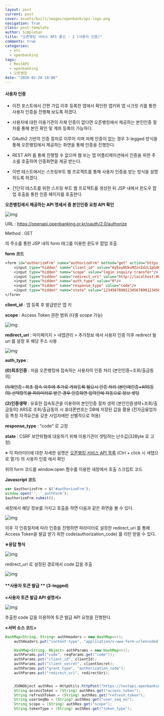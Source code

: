 ```yaml
---
layout: post
current: post
cover: assets/built/images/openbank/api-logo.png
navigation: True
class: post-template
author: Simplehan
title: "오픈뱅킹 서비스 API 통신 - 2 (사용자 인증)"
comments: true
categories:
  - etc
  - openbanking
tags:
  - RestAPI
  - openbanking
  - 오픈뱅킹
date: "2020-02-28 18:00"
---
```


#### **사용자 인증**

- 이전 포스트에서 간편 가입 이후 등록한 앱에서 확인한 앱키와 앱 시크릿 키를 통한 사용자 인증을 진행해 보도록 하겠다.

- 사용자에 대한 이용기관의 자체 인증이 없다면 오픈뱅킹에서 제공하는 본인인증 절차를 통해 본인 확인 및 계좌 등록이 가능하다. 

- OAuth2 기반의 인증 절차로 이루어 지며 자체 인증이 없는 경우 3-legged 방식을 통해 오픈뱅킹에서 제공하는 화면을 통해 인증을 진행한다. 

- REST API 를 통해 진행할 수 없으며 웹 또는 앱 어플리케이션에서 인증을 위한 주소를 호출하여 인증화면을 제공 받는다. 

- 이번 테스트에서는 스프링부트 웹 프로젝트를 통해 사용자 인증을 받는 방식을 설명하도록 하겠다. 

- 간단히 테스트를 위한 스프링 부트 웹 프로젝트를 생성한 뒤 JSP 내에서 윈도우 팝업 호출을 통한 인증 페이지를 호출한다. 

**오픈뱅킹에서 제공하는 API 명세서 중 본인인증 요청 API 확인**

![img](\assets\built\images\openbank\post_2\openbank_2_1.png)

URL : https://openapi.openbanking.or.kr/oauth/2.0/authorize

Method : GET

의 주소를 통한 JSP 내의 form 태그를 이용한 윈도우 팝업 호출 

**form 코드**

```jsp
<form id="authorizeFrm" name="authorizeFrm" method="get" action="https://testapi.openbanking.or.kr/oauth/2.0/authorize" target="_authForm">
    <input type="hidden" name="client_id" value="AyEoyDUkvMZznIdzL1pGdFxTL1rQR2q2OwdJYQMv"/>
    <input type="hidden" name="scope" value="login inquiry transfer"/>
    <input type="hidden" name="redirect_uri" value="http://localhost:8082/bank/callback"/>
    <input type="hidden" name="auth_type" value="0"/>
    <input type="hidden" name="response_type" value="code"/>
    <input type="hidden" name="state" value="12345678901234567890123456789012"/>
</form>
```

**client_id** : 앱 등록 후 발급받은 앱 키 

**scope** : Access Token 권한 범위 (다중 scope 가능)

![img](\assets\built\images\openbank\post_2\openbank_2_2.png)

**redirect_uri** : 마이페이지 > 내앱관리 > 추가정보 에서 사용자 인증 이후 redirect 될 uri 를 설정 후 해당 주소 사용

![img](\assets\built\images\openbank\post_2\openbank_2_3.png)

**auth_type** : 

**(0)최초인증** : 처음 오픈뱅킹에 접속하는 사용자의 인증 처리 (본인인증+조회/출금동의) 

~~(1)재인증 : 최초 접속 이후에 추가로 계좌등록 필요시 인증 처리 (본인재인증+ARS동의) 선택항목을 파라미터로 받은 경우 인증화면 입력란에 자동으로 정보 셋팅~~ 

**(2)인증생략** : 유효한 접속토큰을 이용하여 본인인증 절차 생략 (본인인증생략+조회/출금동의) ARS로 조회/출금동의 시 휴대폰번호는 DB에 저장된 값을 활용 (전자금융업자 등 특정 자격요건을 갖춘 사업자에만 선별적으로 허용)

**response_type** : "code" 로 고정

**state** : CSRF 보안위협에 대응하기 위해 이용기관이 셋팅하는 난수값(32Byte 로 고정)

※ 각 파라미터에 대한 자세한 설명은 [오픈뱅킹 서비스 API 목록](\assets\built\images\openbank\post_2\api_list.pdf) (Ctrl + click 시 새탭으로 열기) 의 사용자 인증 에서 확인

위의 form 코드를 window.open 함수를 이용한 새창에서 호출 스크립트 코드 

**Javascript 코드**

```javascript
var $authorizeFrm = $('#authorizeFrm');
window.open('', '_authForm');
$authorizeFrm.submit();
```

새창에서 해당 정보를 가지고 호출을 하면 다음과 같은 화면을 볼 수 있다. 

![img](\assets\built\images\openbank\post_2\openbank_2_4.png)

이후 각 인증절차에 따라 인증을 진행하면 파라미터로 설정한 redirect_uri 를 통해 Access Token을 발급 받기 위한 code(authorization_code) 를 리턴 받을 수 있다.

**※응답 형식**

![img](\assets\built\images\openbank\post_2\openbank_2_5.png)

redirect_uri 로 설정된 경로에서 code 값을 추출 

![img](\assets\built\images\openbank\post_2\openbank_2_6.png)

#### **사용자 토큰 발급 ** (3-legged)

**<사용자 토큰 발급 API 설명서>**

![img](\assets\built\images\openbank\post_2\openbank_2_7.png)

추출한 code 값을 이용하여 토큰 발급 API 요청을 진행한다. 

**<서버 소스 코드>**

```java
HashMap<String, String> authHeaders = new HashMap<>();
    authHeaders.put("content-type", "application/x-www-form-urlencoded; charset=UTF-8");

    HashMap<String, Object> authParams = new HashMap<>();
    authParams.put("code", reqParams.get("code"));
    authParams.put("client_id", clientId);
    authParams.put("client_secret", clientSecret);
    authParams.put("grant_type", "authorization_code");
    authParams.put("redirect_uri", redirectUri);


    JSONObject authRes = HttpUtils.httpPost("https://testapi.openbanking.or.kr/oauth/2.0/token", authHeaders, authParams);
    String accessToken = (String) authRes.get("access_token");
    String refreshToken = (String) authRes.get("refresh_token");
    String userSeqNo = (String) authRes.get("user_seq_no");
    String scope = (String) authRes.get("scope");
    String tokenType = (String) authRes.get("token_type");
```
